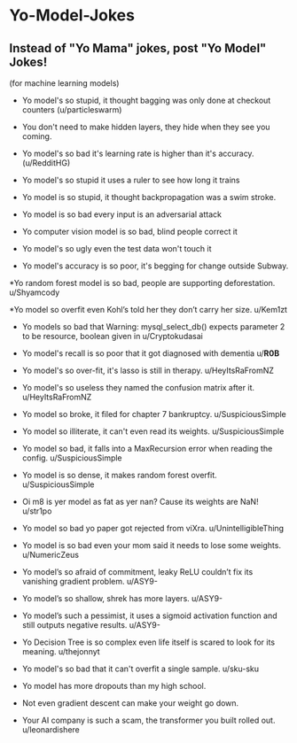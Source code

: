 # Yo-Model-Jokes
## Instead of "Yo Mama" jokes, post "Yo Model" Jokes!
(for machine learning models)

* Yo model's so stupid, it thought bagging was only done at checkout counters (u/particleswarm)

* You don't need to make hidden layers, they hide when they see you coming.

* Yo model's so bad it's learning rate is higher than it's accuracy. (u/RedditHG)

* Yo model's so stupid it uses a ruler to see how long it trains

* Yo model is so stupid, it thought backpropagation was a swim stroke.

* Yo model is so bad every input is an adversarial attack

* Yo computer vision model is so bad, blind people correct it

* Yo model's so ugly even the test data won't touch it

* Yo model's accuracy is so poor, it's begging for change outside Subway.

*Yo random forest model is so bad, people are supporting deforestation. u/Shyamcody

*Yo model so overfit even Kohl’s told her they don’t carry her size. u/Kem1zt

* Yo models so bad that Warning: mysql_select_db() expects parameter 2 to be resource, boolean given in   u/Cryptokudasai

* Yo model's recall is so poor that it got diagnosed with dementia u/__R0B__

* Yo model's so over-fit, it's lasso is still in therapy. u/HeyItsRaFromNZ

* Yo model's so useless they named the confusion matrix after it. u/HeyItsRaFromNZ

* Yo model so broke, it filed for chapter 7 bankruptcy. u/SuspiciousSimple

* Yo model so illiterate, it can't even read its weights. u/SuspiciousSimple

* Yo model so bad, it falls into a MaxRecursion error when reading the config. u/SuspiciousSimple

* Yo model is so dense, it makes random forest overfit. u/SuspiciousSimple

* Oi m8 is yer model as fat as yer nan? Cause its weights are NaN! u/str1po

* Yo model so bad yo paper got rejected from viXra. u/UnintelligibleThing

* Yo model is so bad even your mom said it needs to lose some weights. u/NumericZeus

* Yo model’s so afraid of commitment, leaky ReLU couldn’t fix its vanishing gradient problem. u/ASY9-

* Yo model’s so shallow, shrek has more layers. u/ASY9-

* Yo model’s such a pessimist, it uses a sigmoid activation function and still outputs negative results. u/ASY9-

* Yo Decision Tree is so complex even life itself is scared to look for its meaning. u/thejonnyt

* Yo model's so bad that it can't overfit a single sample. u/sku-sku

* Yo model has more dropouts than my high school.

* Not even gradient descent can make your weight go down.

* Your AI company is such a scam, the transformer you built rolled out. u/leonardishere
